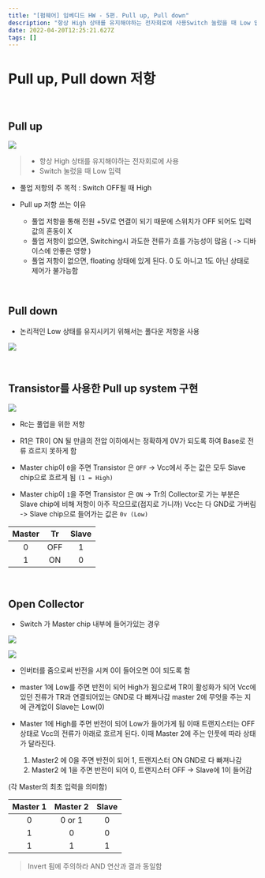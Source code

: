 ```yaml
---
title: "[펌웨어] 임베디드 HW - 5편. Pull up, Pull down"
description: "항상 High 상태를 유지해야하는 전자회로에 사용Switch 눌렀을 때 Low 입력풀업 저항의 주 목적 : Switch OFF될 때 HighPull up 저항 쓰는 이유풀업 저항을 통해 전원 +5V로 연결이 되기 때문에 스위치가 OFF 되어도 입력 값의 혼동이 X풀업 "
date: 2022-04-20T12:25:21.627Z
tags: []
---
```


# Pull up, Pull down 저항

<br/>  

## Pull up
![](/images/9f9a1c55-5285-4e33-a09c-6268ae5a464c-image.png)

> - 항상 High 상태를 유지해야하는 전자회로에 사용
> - Switch 눌렀을 때 Low 입력

- 풀업 저항의 주 목적 : Switch OFF될 때 High

- Pull up 저항 쓰는 이유
    - 풀업 저항을 통해 전원 +5V로 연결이 되기 때문에 스위치가 OFF 되어도 입력 값의 혼동이 X
    - 풀업 저항이 없으면, Switching시 과도한 전류가 흐를 가능성이 많음
    ( -> 디바이스에 안좋은 영향 )
    - 풀업 저항이 없으면, floating 상태에 있게 된다.
    	0 도 아니고 1도 아닌 상태로 제어가 불가능함

<br/>  

## Pull down 
- 논리적인 Low 상태를 유지시키기 위해서는 풀다운 저항을 사용

![](/images/a647a600-5792-452a-868e-02ca389fe2c3-image.png)


<br/>  

## Transistor를 사용한 Pull up system 구현
![](/images/92c4136a-44d4-4d15-bad9-de85018d43a1-image.png)

- Rc는 풀업을 위한 저항  

- R1은 TR이 ON 될 만큼의 전압 이하에서는 정확하게 0V가 되도록 하여 Base로 전류 흐르지 못하게 함  

- Master chip이 `0`을 주면 Transistor 은 `OFF`
	-> Vcc에서 주는 값은 모두 Slave chip으로 흐르게 됨 `(1 = High)`
    
- Master chip이 `1`을 주면 Transistor 은 `ON` 
 	-> Tr의 Collector로 가는 부분은 Slave chip에 비해 저항이 아주 작으므로(접지로 가니까) Vcc는 다 GND로 가버림
    -> Slave chip으로 들어가는 값은 `0v (Low)`
    
| Master | Tr | Slave |
|:----------:|:----------:|:----------:|
| 0 | OFF | 1 |
| 1 | ON  | 0 |




<br/>  


## Open Collector

- Switch 가 Master chip 내부에 들어가있는 경우

![](/images/8e5f48fd-9e76-44cf-ab53-7cd736ccf66c-image.png)

![](/images/1360c277-f3ea-420e-84e2-8fab98f82bfb-image.png)
- 인버터를 줌으로써 반전을 시켜 0이 들어오면 0이 되도록 함

- master 1에 Low를 주면 반전이 되어 High가 됨으로써 TR이 활성화가 되어 Vcc에 있던 전류가 TR과 연결되어있는 GND로 다 빠져나감
	master 2에 무엇을 주는 지에 관계없이 Slave는 Low(0)

- Master 1에 High를 주면 반전이 되어 Low가 들어가게 됨
	이때 트랜지스터는 OFF상태로 Vcc의 전류가 아래로 흐르게 된다.
    이때 Master 2에 주는 인풋에 따라 상태가 달라진다.
    1. Master2 에 0을 주면 반전이 되어 1, 트랜지스터 ON GND로 다 빠져나감
    2. Master2 에 1을 주면 반전이 되어 0, 트랜지스터 OFF -> Slave에 1이 들어감


(각 Master의 최초 입력을 의미함)

| Master 1 | Master 2 | Slave |
|:----------:|:----------:|:----------:|
| 0 |  0 or 1 | 0 |
| 1 | 0  | 0 |
| 1 | 1  | 1 |


> Invert 됨에 주의하라
> AND 연산과 결과 동일함